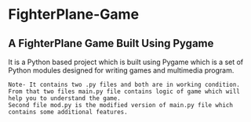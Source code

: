 # FighterPlane-Game
## A FighterPlane Game Built Using Pygame

It is a Python based project which is built using Pygame which is a set of Python modules designed for writing games and multimedia program.

```
Note- It contains two .py files and both are in working condition.
From that two files main.py file contains logic of game which will help you to understand the game.
Second file mod.py is the modified version of main.py file which contains some additional features.
```
